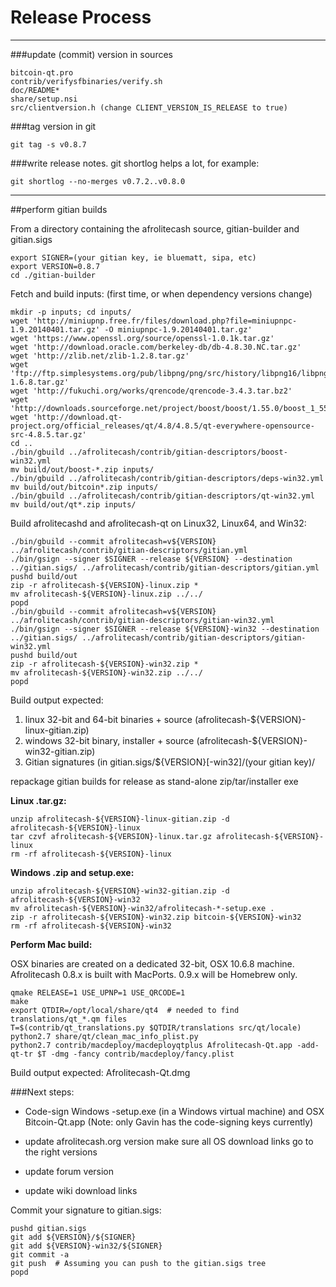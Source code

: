 Release Process
====================

* * *

###update (commit) version in sources


	bitcoin-qt.pro
	contrib/verifysfbinaries/verify.sh
	doc/README*
	share/setup.nsi
	src/clientversion.h (change CLIENT_VERSION_IS_RELEASE to true)

###tag version in git

	git tag -s v0.8.7

###write release notes. git shortlog helps a lot, for example:

	git shortlog --no-merges v0.7.2..v0.8.0

* * *

##perform gitian builds

 From a directory containing the afrolitecash source, gitian-builder and gitian.sigs
  
	export SIGNER=(your gitian key, ie bluematt, sipa, etc)
	export VERSION=0.8.7
	cd ./gitian-builder

 Fetch and build inputs: (first time, or when dependency versions change)

	mkdir -p inputs; cd inputs/
	wget 'http://miniupnp.free.fr/files/download.php?file=miniupnpc-1.9.20140401.tar.gz' -O miniupnpc-1.9.20140401.tar.gz'
	wget 'https://www.openssl.org/source/openssl-1.0.1k.tar.gz'
	wget 'http://download.oracle.com/berkeley-db/db-4.8.30.NC.tar.gz'
	wget 'http://zlib.net/zlib-1.2.8.tar.gz'
	wget 'ftp://ftp.simplesystems.org/pub/libpng/png/src/history/libpng16/libpng-1.6.8.tar.gz'
	wget 'http://fukuchi.org/works/qrencode/qrencode-3.4.3.tar.bz2'
	wget 'http://downloads.sourceforge.net/project/boost/boost/1.55.0/boost_1_55_0.tar.bz2'
	wget 'http://download.qt-project.org/official_releases/qt/4.8/4.8.5/qt-everywhere-opensource-src-4.8.5.tar.gz'
	cd ..
	./bin/gbuild ../afrolitecash/contrib/gitian-descriptors/boost-win32.yml
	mv build/out/boost-*.zip inputs/
	./bin/gbuild ../afrolitecash/contrib/gitian-descriptors/deps-win32.yml
	mv build/out/bitcoin*.zip inputs/
	./bin/gbuild ../afrolitecash/contrib/gitian-descriptors/qt-win32.yml
	mv build/out/qt*.zip inputs/

 Build afrolitecashd and afrolitecash-qt on Linux32, Linux64, and Win32:
  
	./bin/gbuild --commit afrolitecash=v${VERSION} ../afrolitecash/contrib/gitian-descriptors/gitian.yml
	./bin/gsign --signer $SIGNER --release ${VERSION} --destination ../gitian.sigs/ ../afrolitecash/contrib/gitian-descriptors/gitian.yml
	pushd build/out
	zip -r afrolitecash-${VERSION}-linux.zip *
	mv afrolitecash-${VERSION}-linux.zip ../../
	popd
	./bin/gbuild --commit afrolitecash=v${VERSION} ../afrolitecash/contrib/gitian-descriptors/gitian-win32.yml
	./bin/gsign --signer $SIGNER --release ${VERSION}-win32 --destination ../gitian.sigs/ ../afrolitecash/contrib/gitian-descriptors/gitian-win32.yml
	pushd build/out
	zip -r afrolitecash-${VERSION}-win32.zip *
	mv afrolitecash-${VERSION}-win32.zip ../../
	popd

  Build output expected:

  1. linux 32-bit and 64-bit binaries + source (afrolitecash-${VERSION}-linux-gitian.zip)
  2. windows 32-bit binary, installer + source (afrolitecash-${VERSION}-win32-gitian.zip)
  3. Gitian signatures (in gitian.sigs/${VERSION}[-win32]/(your gitian key)/

repackage gitian builds for release as stand-alone zip/tar/installer exe

**Linux .tar.gz:**

	unzip afrolitecash-${VERSION}-linux-gitian.zip -d afrolitecash-${VERSION}-linux
	tar czvf afrolitecash-${VERSION}-linux.tar.gz afrolitecash-${VERSION}-linux
	rm -rf afrolitecash-${VERSION}-linux

**Windows .zip and setup.exe:**

	unzip afrolitecash-${VERSION}-win32-gitian.zip -d afrolitecash-${VERSION}-win32
	mv afrolitecash-${VERSION}-win32/afrolitecash-*-setup.exe .
	zip -r afrolitecash-${VERSION}-win32.zip bitcoin-${VERSION}-win32
	rm -rf afrolitecash-${VERSION}-win32

**Perform Mac build:**

  OSX binaries are created on a dedicated 32-bit, OSX 10.6.8 machine.
  Afrolitecash 0.8.x is built with MacPorts.  0.9.x will be Homebrew only.

	qmake RELEASE=1 USE_UPNP=1 USE_QRCODE=1
	make
	export QTDIR=/opt/local/share/qt4  # needed to find translations/qt_*.qm files
	T=$(contrib/qt_translations.py $QTDIR/translations src/qt/locale)
	python2.7 share/qt/clean_mac_info_plist.py
	python2.7 contrib/macdeploy/macdeployqtplus Afrolitecash-Qt.app -add-qt-tr $T -dmg -fancy contrib/macdeploy/fancy.plist

 Build output expected: Afrolitecash-Qt.dmg

###Next steps:

* Code-sign Windows -setup.exe (in a Windows virtual machine) and
  OSX Bitcoin-Qt.app (Note: only Gavin has the code-signing keys currently)

* update afrolitecash.org version
  make sure all OS download links go to the right versions

* update forum version

* update wiki download links

Commit your signature to gitian.sigs:

	pushd gitian.sigs
	git add ${VERSION}/${SIGNER}
	git add ${VERSION}-win32/${SIGNER}
	git commit -a
	git push  # Assuming you can push to the gitian.sigs tree
	popd

